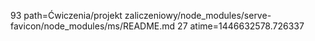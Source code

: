 93 path=Ćwiczenia/projekt zaliczeniowy/node_modules/serve-favicon/node_modules/ms/README.md
27 atime=1446632578.726337
